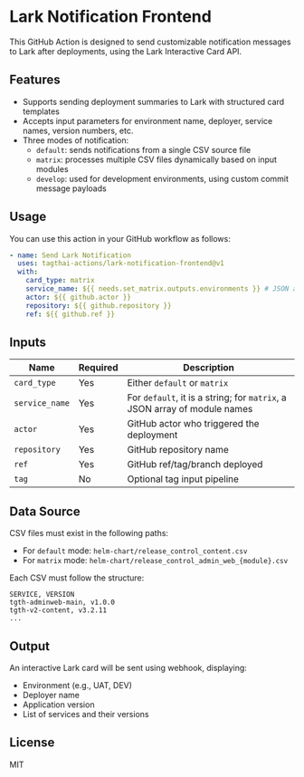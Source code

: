 
# Lark Notification Frontend

This GitHub Action is designed to send customizable notification messages to Lark after deployments, using the Lark Interactive Card API.

## Features

- Supports sending deployment summaries to Lark with structured card templates
- Accepts input parameters for environment name, deployer, service names, version numbers, etc.
- Three modes of notification:
  - `default`: sends notifications from a single CSV source file
  - `matrix`: processes multiple CSV files dynamically based on input modules
  - `develop`: used for development environments, using custom commit message payloads

## Usage

You can use this action in your GitHub workflow as follows:

```yaml
- name: Send Lark Notification
  uses: tagthai-actions/lark-notification-frontend@v1
  with:
    card_type: matrix
    service_name: ${{ needs.set_matrix.outputs.environments }} # JSON array e.g. ["content", "mobile"]
    actor: ${{ github.actor }}
    repository: ${{ github.repository }}
    ref: ${{ github.ref }}
```

## Inputs

| Name           | Required | Description                                                                 |
|----------------|----------|-----------------------------------------------------------------------------|
| `card_type`    | Yes      | Either `default` or `matrix`                                                |
| `service_name` | Yes      | For `default`, it is a string; for `matrix`, a JSON array of module names   |
| `actor`        | Yes      | GitHub actor who triggered the deployment                                   |
| `repository`   | Yes      | GitHub repository name                                                      |
| `ref`          | Yes      | GitHub ref/tag/branch deployed                                              |
| `tag`          | No       | Optional tag input pipeline                                                 |

## Data Source

CSV files must exist in the following paths:
- For `default` mode: `helm-chart/release_control_content.csv`
- For `matrix` mode: `helm-chart/release_control_admin_web_{module}.csv`

Each CSV must follow the structure:

```
SERVICE, VERSION
tgth-adminweb-main, v1.0.0
tgth-v2-content, v3.2.11
...
```

## Output

An interactive Lark card will be sent using webhook, displaying:
- Environment (e.g., UAT, DEV)
- Deployer name
- Application version
- List of services and their versions

## License

MIT

